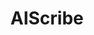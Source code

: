 ---
title: AIScribe
emoji: ⚡
colorFrom: red
colorTo: red
sdk: gradio
#sdk_version: 4.14.0
app_file: app.py
pinned: false
python_version: 3.9.13
---